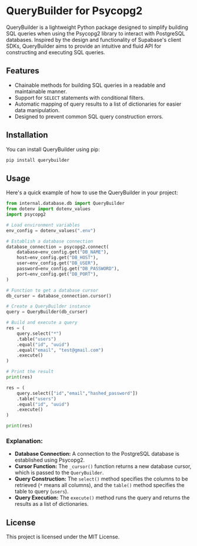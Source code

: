 # QueryBuilder for Psycopg2

QueryBuilder is a lightweight Python package designed to simplify building SQL queries when using the Psycopg2 library to interact with PostgreSQL databases. Inspired by the design and functionality of Supabase's client SDKs, QueryBuilder aims to provide an intuitive and fluid API for constructing and executing SQL queries.

## Features

- Chainable methods for building SQL queries in a readable and maintainable manner.
- Support for `SELECT` statements with conditional filters.
- Automatic mapping of query results to a list of dictionaries for easier data manipulation.
- Designed to prevent common SQL query construction errors.

## Installation

You can install QueryBuilder using pip:

```bash
pip install querybuilder
```

## Usage

Here's a quick example of how to use the QueryBuilder in your project:

```python
from internal.database.db import QueryBuilder
from dotenv import dotenv_values
import psycopg2

# Load environment variables
env_config = dotenv_values(".env")

# Establish a database connection
database_connection = psycopg2.connect(
    database=env_config.get("DB_NAME"),
    host=env_config.get("DB_HOST"),
    user=env_config.get("DB_USER"),
    password=env_config.get("DB_PASSWORD"),
    port=env_config.get("DB_PORT"),
)

# Function to get a database cursor
db_curser = database_connection.cursor()

# Create a QueryBuilder instance
query = QueryBuilder(db_curser)

# Build and execute a query
res = (
    query.select("*")
    .table("users")
    .equal("id", "uuid")
    .equal("email", "test@gmail.com")
    .execute()
)

# Print the result
print(res)

res = (
    query.select(["id","email","hashed_password"])
    .table("users")
    .equal("id", "uuid")
    .execute()
)

print(res)
```

### Explanation:

- **Database Connection:** A connection to the PostgreSQL database is established using Psycopg2.
- **Cursor Function:** The `_cursor()` function returns a new database cursor, which is passed to the `QueryBuilder`.
- **Query Construction:** The `select()` method specifies the columns to be retrieved (`*` means all columns), and the `table()` method specifies the table to query (`users`).
- **Query Execution:** The `execute()` method runs the query and returns the results as a list of dictionaries.

## License

This project is licensed under the MIT License.
